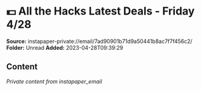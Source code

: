 # 💵 All the Hacks Latest Deals - Friday 4/28

**Source:** instapaper-private://email/7ad90901b71d9a50441b8ac7f7f456c2/
**Folder:** Unread
**Added:** 2023-04-28T09:39:29




## Content
*Private content from instapaper_email*
